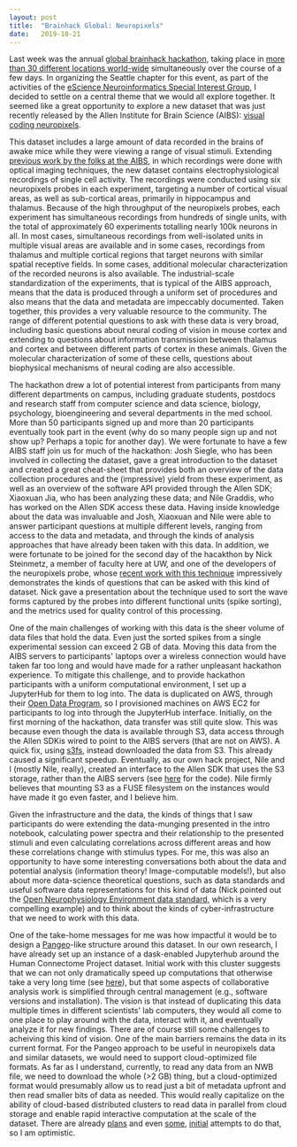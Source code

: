```yaml
---
layout: post
title:  "Brainhack Global: Neuropixels"
date:   2019-10-21
---
```


Last week was the annual [global brainhack hackathon](http://www.brainhack.org/global2019/),
taking place in [more than 30 different locations world-wide](http://www.brainhack.org/global2019/locations/)
simultaneously over the course of a few days. In organizing the Seattle chapter for this event, as part of the activities of
the [eScience Neuroinformatics Special Interest Group](https://uwescience.github.io/neuroinformatics/),
I decided to settle on a central theme that we would all explore together. It seemed like a great opportunity to
explore a new dataset that was just recently released by the Allen Institute for
Brain Science (AIBS):
[visual coding neuropixels](https://portal.brain-map.org/explore/circuits/visual-coding-neuropixels).

This dataset includes a large amount of data recorded in the brains of awake
mice while they were viewing a range of visual stimuli. Extending
[previous work by the folks at the AIBS](https://observatory.brain-map.org/visualcoding/overview), in which
recordings were done with optical imaging techniques, the new dataset contains
electrophysiological recordings of single cell activity. The recordings were
conducted using six neuropixels probes in each experiment, targeting a number of
cortical visual areas, as well as sub-cortical areas, primarily in hippocampus
and thalamus. Because of the high throughput of the neuropixels probes, each
experiment has simultaneous recordings from hundreds of single units, with the
total of approximately 60 experiments totalling nearly 100k neurons in all. In
most cases, simultaneous recordings from well-isolated units in multiple visual
areas are available and in some cases, recordings from thalamus and multiple
cortical regions that target neurons with similar spatial receptive fields. In
some cases, additional molecular characterization of the recorded neurons is
also available. The industrial-scale standardization of the experiments, that is
typical of the AIBS approach, means that the data is produced through a uniform
set of procedures and also means that the data and metadata are impeccably
documented. Taken together, this provides a very valuable resource to the
community. The range of different potential questions to ask with these data is
very broad, including basic questions about neural coding of vision in mouse
cortex and extending to questions about information transmission between
thalamus and cortex and between different parts of cortex in these animals.
Given the molecular characterization of some of these cells, questions about
biophysical mechanisms of neural coding are also accessible.

The hackathon drew a lot of potential interest from participants from many
different departments on campus, including graduate students, postdocs and
research staff from computer science and data science, biology, psychology,
bioengineering and several departments in the med school. More than 50
participants signed up and more than 20 participants eventually took part in the
event (why do so many people sign up and not show up? Perhaps a topic for
another day). We were fortunate to have a few AIBS staff join us for much of the
hackathon: Josh Siegle, who has been involved in collecting the dataset, gave a
great introduction to the dataset and created a great cheat-sheet that provides
both an overview of the data collection procedures and the (impressive) yield
from these experiment, as well as an overview of the software API provided
through the Allen SDK; Xiaoxuan Jia, who has been analyzing these data; and Nile
Graddis, who has worked on the Allen SDK access these data. Having inside
knowledge about the data was invaluable and Josh, Xiaoxuan and Nile were able to
answer participant questions at multiple different levels, ranging from access
to the data and metadata, and through the kinds of analysis approaches that have
already been taken with this data. In addition, we were fortunate to be joined
for the second day of the hacakthon by Nick Steinmetz, a member of faculty here
at UW, and one of the developers of the neuropixels probe, whose [recent work with this technique](https://www.biorxiv.org/content/10.1101/474437v1)
impressively demonstrates the kinds of questions that can be asked with this
kind of dataset. Nick gave a presentation about the technique used to sort the
wave forms captured by the probes into different functional units (spike
sorting), and the metrics used for quality control of this processing.

One of the main challenges of working with this data is the sheer volume of data
files that hold the data. Even just the sorted spikes from a single experimental
session can exceed 2 GB of data. Moving this data from the AIBS servers to
participants' laptops over a wireless connection would have taken far too long
and would have made for a rather unpleasant hackathon experience. To mitigate
this challenge, and to provide hackathon participants with a uniform
computational environment, I set up a JupyterHub for them to log into. The data
is duplicated on AWS, through their [Open Data Program](https://registry.opendata.aws/allen-brain-observatory/), so I
provisioned machines on AWS EC2 for participants to log into through the
JupyterHub interface. Initially, on the first morning of the hackathon, data
transfer was still quite slow. This was because even though the data is
available through S3, data access through the Allen SDKis wired to point to the
AIBS servers (that are not on AWS). A quick fix, using
[s3fs](https://s3fs.readthedocs.io/en/latest/), instead downloaded the data from
S3. This already caused a significant speedup. Eventually, as our own hack
project, Nile and I (mostly Nile, really), created an interface to the Allen SDK
that uses the S3 storage, rather than the AIBS servers (see
[here](https://github.com/nrdg/brainhack2019-notebooks) for the code). Nile firmly believes that mounting S3 as a FUSE filesystem on the instances would have made it go even faster, and I believe him.

Given the infrastructure and the data, the kinds of things that I saw
participants do were extending the data-munging presented in the intro notebook,
calculating power spectra and their relationship to the presented stimuli and
even calculating correlations across different areas and how these correlations
change with stimulus types. For me, this was also an opportunity to have some interesting conversations both
about the data and potential analysis (information theory! Image-computable
models!), but also about more data-science theoretical questions, such as data
standards and useful software data representations for this kind of data (Nick
pointed out the [Open Neurophysiology Environment data standard](https://ibllib.readthedocs.io/en/latest/04_reference.html),
which is a very compelling example) and to think about the kinds of cyber-infrastructure that we need to work with this data.

One of the take-home messages for me was how impactful it would be to
design a [Pangeo](http://pangeo.io/)-like structure around this dataset. In our
own research, I have already set up an instance of a dask-enabled Jupyterhub
around the Human Connectome Project dataset. Initial work with this cluster
suggests that we can not only dramatically speed up computations that otherwise
take a very long time (see [here](https://arokem.github.io/rokem-research/2019/10/07/tractography-dask.html)),
but that some aspects of collaborative analysis work is simplified through
central management (e.g., software versions and installation). The vision is that instead of duplicating this data multiple times in different scientists' lab computers, they would all come to one place to play around with the data, interact with it, and eventually analyze it for new findings. There are
of course still some challenges to acheiving this kind of vision. One of the main barriers remains
the data in its current format. For the Pangeo approach to be useful in neuropixels data and similar datasets, we would need to
support cloud-optimized file formats. As far as I understand, currently, to
read any data from an NWB file, we need to download the whole (>2 GB) thing, but
a cloud-optimized format would presumably allow us to read just a bit of metadata
upfront and then read smaller bits of data as needed. This would really capitalize on the ability of cloud-based distributed clusters to read data in parallel from cloud storage and enable rapid interactive computation at the scale of the dataset. There are already [plans](https://github.com/NeurodataWithoutBorders/pynwb/issues/230) and even [some](https://neurodatawithoutborders.github.io/nwb_hackathons/HCK06_2019_Janelia/projects/ZARR/), [initial](https://neurodatawithoutborders.github.io/nwb_hackathons/HCK06_2019_Janelia/projects/Exdir/) attempts to do that, so I am optimistic.